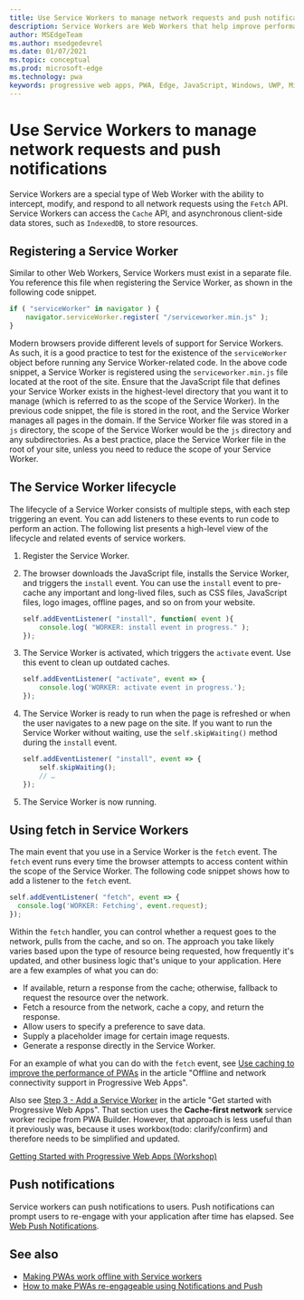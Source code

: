 ```yaml
---
title: Use Service Workers to manage network requests and push notifications
description: Service Workers are Web Workers that help improve performance, respond to varying network conditions, and increase connectivity with your web application.
author: MSEdgeTeam
ms.author: msedgedevrel
ms.date: 01/07/2021
ms.topic: conceptual
ms.prod: microsoft-edge
ms.technology: pwa
keywords: progressive web apps, PWA, Edge, JavaScript, Windows, UWP, Microsoft Store
---
```

# Use Service Workers to manage network requests and push notifications

Service Workers are a special type of Web Worker with the ability to intercept, modify, and respond to all network requests using the `Fetch` API.  Service Workers can access the `Cache` API, and asynchronous client-side data stores, such as `IndexedDB`, to store resources.


<!-- ====================================================================== -->
## Registering a Service Worker

Similar to other Web Workers, Service Workers must exist in a separate file. You reference this file when registering the Service Worker, as shown in the following code snippet.

```javascript
if ( "serviceWorker" in navigator ) {
    navigator.serviceWorker.register( "/serviceworker.min.js" );
}
```

Modern browsers provide different levels of support for Service Workers. As such, it is a good practice to test for the existence of the `serviceWorker` object before running any Service Worker-related code. In the above code snippet, a Service Worker is registered using the `serviceworker.min.js` file located at the root of the site. Ensure that the JavaScript file that defines your Service Worker exists in the highest-level directory that you want it to manage \(which is referred to as the scope of the Service Worker\).  In the previous code snippet, the file is stored in the root, and the Service Worker manages all pages in the domain. If the Service Worker file was stored in a `js` directory, the scope of the Service Worker would be the `js` directory and any subdirectories.  As a best practice, place the Service Worker file in the root of your site, unless you need to reduce the scope of your Service Worker.


<!-- ====================================================================== -->
## The Service Worker lifecycle

The lifecycle of a Service Worker consists of multiple steps, with each step triggering an event. You can add listeners to these events to run code to perform an action. The following list presents a high-level view of the lifecycle and related events of service workers.

1.  Register the Service Worker.
1.  The browser downloads the JavaScript file, installs the Service Worker, and triggers the `install` event. You can use the `install` event to pre-cache any important and long-lived files, such as CSS files, JavaScript files, logo images, offline pages, and so on from your website.

    ```javascript
    self.addEventListener( "install", function( event ){
        console.log( "WORKER: install event in progress." );
    });
    ```

1.  The Service Worker is activated, which triggers the `activate` event.  Use this event to clean up outdated caches.

    ```javascript
    self.addEventListener( "activate", event => {
        console.log('WORKER: activate event in progress.');
    });
    ```

1.  The Service Worker is ready to run when the page is refreshed or when the user navigates to a new page on the site.  If you want to run the Service Worker without waiting, use the `self.skipWaiting()` method during the `install` event.

    ```javascript
    self.addEventListener( "install", event => {
        self.skipWaiting();
        // …
    });
    ```

1.  The Service Worker is now running.


<!-- ====================================================================== -->
## Using fetch in Service Workers

The main event that you use in a Service Worker is the `fetch` event.  The `fetch` event runs every time the browser attempts to access content within the scope of the Service Worker. The following code snippet shows how to add a listener to the `fetch` event.

```javascript
self.addEventListener( "fetch", event => {
  console.log('WORKER: Fetching', event.request);
});
```

Within the `fetch` handler, you can control whether a request goes to the network, pulls from the cache, and so on.  The approach you take likely varies based upon the type of resource being requested, how frequently it's updated, and other business logic that's unique to your application.  Here are a few examples of what you can do:

*   If available, return a response from the cache; otherwise, fallback to request the resource over the network.
*   Fetch a resource from the network, cache a copy, and return the response.
*   Allow users to specify a preference to save data.
*   Supply a placeholder image for certain image requests.
*   Generate a response directly in the Service Worker.

For an example of what you can do with the `fetch` event, see [Use caching to improve the performance of PWAs](offline.md#use-caching-to-improve-the-performance-of-pwas) in the article "Offline and network connectivity support in Progressive Web Apps".

<!-- show that chunk in present article, to show what its doing within the fetch, eg using fetch in sw's, ... the interlock is fine -->

Also see [Step 3 - Add a Service Worker](index.md#step-3---add-a-service-worker) in the article "Get started with Progressive Web Apps".  That section uses the **Cache-first network** service worker recipe from PWA Builder.  However, that approach is less useful than it previously was, because it uses workbox(todo: clarify/confirm) and therefore needs to be simplified and updated.

<!-- todo: where put link?  a copy is in article webappmanifests.md -->
[Getting Started with Progressive Web Apps (Workshop)](https://noti.st/aarongustafson/co3b5z/getting-started-with-progressive-web-apps-workshop)


<!-- ====================================================================== -->
## Push notifications

Service workers can push notifications to users.  Push notifications can prompt users to re-engage with your application after time has elapsed.  See [Web Push Notifications][AzurewebsitesWebpushdemo].


<!-- ====================================================================== -->
## See also

*   [Making PWAs work offline with Service workers][MDNPwasMakingOfflineServiceWorkers]
*   [How to make PWAs re-engageable using Notifications and Push][MDNPwasMakeReengageablesingNotificationsPush]


<!-- ====================================================================== -->
<!-- links -->
[AzurewebsitesWebpushdemo]: https://webpushdemo.azurewebsites.net "Web Push Notifications |  Microsoft Edge Demos"

[MDNPwasMakingOfflineServiceWorkers]: https://developer.mozilla.org/docs/Web/Progressive_web_apps/Offline_Service_workers "Making PWAs work offline with Service workers - PWAs | MDN"
[MDNPwasMakeReengageablesingNotificationsPush]: https://developer.mozilla.org/docs/Web/Progressive_web_apps/Re-engageable_Notifications_Push "How to make PWAs re-engageable using Notifications and Push - PWAs | MDN"